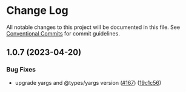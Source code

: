 # Change Log

All notable changes to this project will be documented in this file.
See [Conventional Commits](https://conventionalcommits.org) for commit guidelines.

## 1.0.7 (2023-04-20)


### Bug Fixes

* upgrade yargs and @types/yargs version ([#167](https://github.com/aws/actions-dev-kit/issues/167)) ([19c1c56](https://github.com/aws/actions-dev-kit/commit/19c1c564b0b3a3ea6556cff62182cf2750d84b93))
